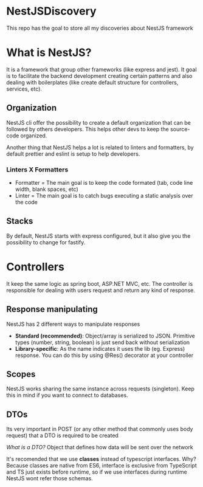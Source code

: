# NestJSDiscovery
This repo has the goal to store all my discoveries about NestJS framework

# What is NestJS?
It is a framework that group other frameworks (like express and jest). It goal is to facilitate the backend development creating certain patterns and also dealing with boilerplates (like create default structure for controllers, services, etc).

## Organization
NestJS cli offer the possibility to create a default organization that can be followed by others developers. This helps other devs to keep the source-code organized.

Another thing that NestJS helps a lot is related to linters and formatters, by default prettier and eslint is setup to help developers.

### Linters X Formatters
- Formatter = The main goal is to keep the code formated (tab, code line width, blank spaces, etc)
- Linter = The main goal is to catch bugs executing a static analysis over the code

## Stacks
By default, NestJS starts with express configured, but it also give you the possibility to change for fastify.

# Controllers
It keep the same logic as spring boot, ASP.NET MVC, etc. The controller is responsible for dealing with users request and return any kind of response.

## Response manipulating
NestJS has 2 different ways to manipulate responses
- **Standard (recommended)**: Object/array is serialized to JSON. Primitive types (number, string, boolean) is just send back without serialization
- **Library-specific**: As the name indicates it uses the lib (eg. Express) response. You can do this by using @Res() decorator at your controller

## Scopes
NestJS works sharing the same instance across requests (singleton). Keep this in mind if you want to connect to databases.

## DTOs
Its very important in POST (or any other method that commonly uses body request) that a DTO is required to be created

*What is a DTO?*
Object that defines how data will be sent over the network

It's recomended that we use **classes** instead of typescript interfaces. Why? Because classes are native from ES6, interface is exclusive from TypeScript and TS just exists before runtime, so if we use interfaces during runtime NestJS wont refer those schemas.